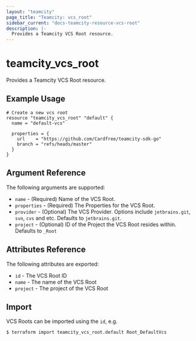 ```yaml
---
layout: "teamcity"
page_title: "Teamcity: vcs_root"
sidebar_current: "docs-teamcity-resource-vcs-root"
description: |-
  Provides a Teamcity VCS Root resource. 
---
```


# teamcity\_vcs\_root

Provides a Teamcity VCS Root resource. 

## Example Usage

```hcl
# Create a new vcs root
resource "teamcity_vcs_root" "default" {
  name = "default-vcs"

  properties = {
    url    = "https://github.com/Cardfree/teamcity-sdk-go"
    branch = "refs/heads/master"
  }
}
```

## Argument Reference

The following arguments are supported:

* `name` - (Required) Name of the VCS Root.
* `properties` - (Required) The Properties for the VCS Root.
* `provider` - (Optional) The VCS Provider.
    Options include `jetbrains.git`, `svn`, `cvs` and etc.
    Defaults to `jetbrains.git`.
* `project` - (Optional) ID of the Project the VCS Root resides within.
    Defaults to `_Root`


## Attributes Reference

The following attributes are exported:

* `id` - The VCS Root ID
* `name` - The name of the VCS Root
* `project` - The project of the VCS Root


## Import

VCS Roots can be imported using the `id`, e.g.

```
$ terraform import teamcity_vcs_root.default Root_DefaultVcs
```
